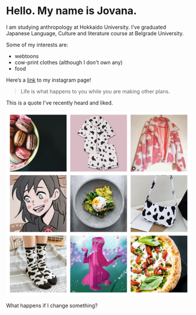 

# Hello. My name is Jovana.

I am studying anthropology at Hokkaido University.
I’ve graduated Japanese Language, Culture and literature course at Belgrade University.

Some of my interests are: 
- webtoons
- cow-print clothes (although I don't own any)
- food

Here’s a [link](https://www.instagram.com/m_jovana276/) to my instagram page!

>Life is what happens to you while you are making other plans.

This is a quote I've recently heard and liked.


![alt text](collage.jpg)

What happens if I change something?
